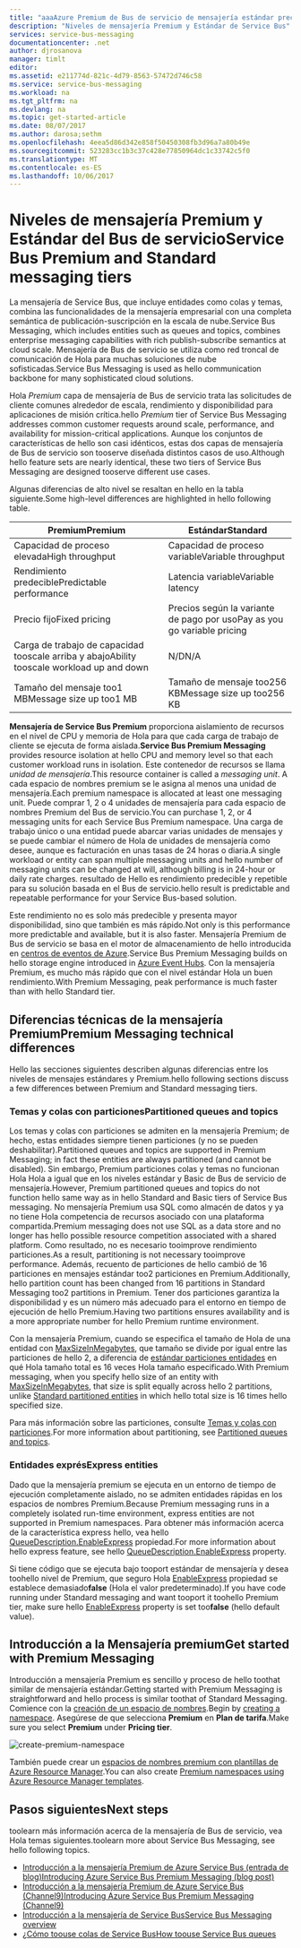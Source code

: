 ```yaml
---
title: "aaaAzure Premium de Bus de servicio de mensajería estándar precios niveles introducción y | Documentos de Microsoft"
description: "Niveles de mensajería Premium y Estándar de Service Bus"
services: service-bus-messaging
documentationcenter: .net
author: djrosanova
manager: timlt
editor: 
ms.assetid: e211774d-821c-4d79-8563-57472d746c58
ms.service: service-bus-messaging
ms.workload: na
ms.tgt_pltfrm: na
ms.devlang: na
ms.topic: get-started-article
ms.date: 08/07/2017
ms.author: darosa;sethm
ms.openlocfilehash: 4eea5d86d342e858f50450308fb3d96a7a80b49e
ms.sourcegitcommit: 523283cc1b3c37c428e77850964dc1c33742c5f0
ms.translationtype: MT
ms.contentlocale: es-ES
ms.lasthandoff: 10/06/2017
---
```

# <a name="service-bus-premium-and-standard-messaging-tiers"></a><span data-ttu-id="6d5db-103">Niveles de mensajería Premium y Estándar del Bus de servicio</span><span class="sxs-lookup"><span data-stu-id="6d5db-103">Service Bus Premium and Standard messaging tiers</span></span>

<span data-ttu-id="6d5db-104">La mensajería de Service Bus, que incluye entidades como colas y temas, combina las funcionalidades de la mensajería empresarial con una completa semántica de publicación-suscripción en la escala de nube.</span><span class="sxs-lookup"><span data-stu-id="6d5db-104">Service Bus Messaging, which includes entities such as queues and topics, combines enterprise messaging capabilities with rich publish-subscribe semantics at cloud scale.</span></span> <span data-ttu-id="6d5db-105">Mensajería de Bus de servicio se utiliza como red troncal de comunicación de Hola para muchas soluciones de nube sofisticadas.</span><span class="sxs-lookup"><span data-stu-id="6d5db-105">Service Bus Messaging is used as hello communication backbone for many sophisticated cloud solutions.</span></span>

<span data-ttu-id="6d5db-106">Hola *Premium* capa de mensajería de Bus de servicio trata las solicitudes de cliente comunes alrededor de escala, rendimiento y disponibilidad para aplicaciones de misión crítica.</span><span class="sxs-lookup"><span data-stu-id="6d5db-106">hello *Premium* tier of Service Bus Messaging addresses common customer requests around scale, performance, and availability for mission-critical applications.</span></span> <span data-ttu-id="6d5db-107">Aunque los conjuntos de características de hello son casi idénticos, estas dos capas de mensajería de Bus de servicio son tooserve diseñada distintos casos de uso.</span><span class="sxs-lookup"><span data-stu-id="6d5db-107">Although hello feature sets are nearly identical, these two tiers of Service Bus Messaging are designed tooserve different use cases.</span></span>

<span data-ttu-id="6d5db-108">Algunas diferencias de alto nivel se resaltan en hello en la tabla siguiente.</span><span class="sxs-lookup"><span data-stu-id="6d5db-108">Some high-level differences are highlighted in hello following table.</span></span>

| <span data-ttu-id="6d5db-109">Premium</span><span class="sxs-lookup"><span data-stu-id="6d5db-109">Premium</span></span> | <span data-ttu-id="6d5db-110">Estándar</span><span class="sxs-lookup"><span data-stu-id="6d5db-110">Standard</span></span> |
| --- | --- |
| <span data-ttu-id="6d5db-111">Capacidad de proceso elevada</span><span class="sxs-lookup"><span data-stu-id="6d5db-111">High throughput</span></span> |<span data-ttu-id="6d5db-112">Capacidad de proceso variable</span><span class="sxs-lookup"><span data-stu-id="6d5db-112">Variable throughput</span></span> |
| <span data-ttu-id="6d5db-113">Rendimiento predecible</span><span class="sxs-lookup"><span data-stu-id="6d5db-113">Predictable performance</span></span> |<span data-ttu-id="6d5db-114">Latencia variable</span><span class="sxs-lookup"><span data-stu-id="6d5db-114">Variable latency</span></span> |
| <span data-ttu-id="6d5db-115">Precio fijo</span><span class="sxs-lookup"><span data-stu-id="6d5db-115">Fixed pricing</span></span> |<span data-ttu-id="6d5db-116">Precios según la variante de pago por uso</span><span class="sxs-lookup"><span data-stu-id="6d5db-116">Pay as you go variable pricing</span></span> |
| <span data-ttu-id="6d5db-117">Carga de trabajo de capacidad tooscale arriba y abajo</span><span class="sxs-lookup"><span data-stu-id="6d5db-117">Ability tooscale workload up and down</span></span> |<span data-ttu-id="6d5db-118">N/D</span><span class="sxs-lookup"><span data-stu-id="6d5db-118">N/A</span></span> |
| <span data-ttu-id="6d5db-119">Tamaño del mensaje too1 MB</span><span class="sxs-lookup"><span data-stu-id="6d5db-119">Message size up too1 MB</span></span> |<span data-ttu-id="6d5db-120">Tamaño de mensaje too256 KB</span><span class="sxs-lookup"><span data-stu-id="6d5db-120">Message size up too256 KB</span></span> |

<span data-ttu-id="6d5db-121">**Mensajería de Service Bus Premium** proporciona aislamiento de recursos en el nivel de CPU y memoria de Hola para que cada carga de trabajo de cliente se ejecuta de forma aislada.</span><span class="sxs-lookup"><span data-stu-id="6d5db-121">**Service Bus Premium Messaging** provides resource isolation at hello CPU and memory level so that each customer workload runs in isolation.</span></span> <span data-ttu-id="6d5db-122">Este contenedor de recursos se llama *unidad de mensajería*.</span><span class="sxs-lookup"><span data-stu-id="6d5db-122">This resource container is called a *messaging unit*.</span></span> <span data-ttu-id="6d5db-123">A cada espacio de nombres premium se le asigna al menos una unidad de mensajería.</span><span class="sxs-lookup"><span data-stu-id="6d5db-123">Each premium namespace is allocated at least one messaging unit.</span></span> <span data-ttu-id="6d5db-124">Puede comprar 1, 2 o 4 unidades de mensajería para cada espacio de nombres Premium del Bus de servicio.</span><span class="sxs-lookup"><span data-stu-id="6d5db-124">You can purchase 1, 2, or 4 messaging units for each Service Bus Premium namespace.</span></span> <span data-ttu-id="6d5db-125">Una carga de trabajo único o una entidad puede abarcar varias unidades de mensajes y se puede cambiar el número de Hola de unidades de mensajería como desee, aunque es facturación en unas tasas de 24 horas o diaria.</span><span class="sxs-lookup"><span data-stu-id="6d5db-125">A single workload or entity can span multiple messaging units and hello number of messaging units can be changed at will, although billing is in 24-hour or daily rate charges.</span></span> <span data-ttu-id="6d5db-126">resultado de Hello es rendimiento predecible y repetible para su solución basada en el Bus de servicio.</span><span class="sxs-lookup"><span data-stu-id="6d5db-126">hello result is predictable and repeatable performance for your Service Bus-based solution.</span></span>

<span data-ttu-id="6d5db-127">Este rendimiento no es solo más predecible y presenta mayor disponibilidad, sino que también es más rápido.</span><span class="sxs-lookup"><span data-stu-id="6d5db-127">Not only is this performance more predictable and available, but it is also faster.</span></span> <span data-ttu-id="6d5db-128">Mensajería Premium de Bus de servicio se basa en el motor de almacenamiento de hello introducida en [centros de eventos de Azure](https://azure.microsoft.com/services/event-hubs/).</span><span class="sxs-lookup"><span data-stu-id="6d5db-128">Service Bus Premium Messaging builds on hello storage engine introduced in [Azure Event Hubs](https://azure.microsoft.com/services/event-hubs/).</span></span> <span data-ttu-id="6d5db-129">Con la mensajería Premium, es mucho más rápido que con el nivel estándar Hola un buen rendimiento.</span><span class="sxs-lookup"><span data-stu-id="6d5db-129">With Premium Messaging, peak performance is much faster than with hello Standard tier.</span></span>

## <a name="premium-messaging-technical-differences"></a><span data-ttu-id="6d5db-130">Diferencias técnicas de la mensajería Premium</span><span class="sxs-lookup"><span data-stu-id="6d5db-130">Premium Messaging technical differences</span></span>

<span data-ttu-id="6d5db-131">Hello las secciones siguientes describen algunas diferencias entre los niveles de mensajes estándares y Premium.</span><span class="sxs-lookup"><span data-stu-id="6d5db-131">hello following sections discuss a few differences between Premium and Standard messaging tiers.</span></span>

### <a name="partitioned-queues-and-topics"></a><span data-ttu-id="6d5db-132">Temas y colas con particiones</span><span class="sxs-lookup"><span data-stu-id="6d5db-132">Partitioned queues and topics</span></span>

<span data-ttu-id="6d5db-133">Los temas y colas con particiones se admiten en la mensajería Premium; de hecho, estas entidades siempre tienen particiones (y no se pueden deshabilitar).</span><span class="sxs-lookup"><span data-stu-id="6d5db-133">Partitioned queues and topics are supported in Premium Messaging; in fact these entities are always partitioned (and cannot be disabled).</span></span> <span data-ttu-id="6d5db-134">Sin embargo, Premium particiones colas y temas no funcionan Hola Hola a igual que en los niveles estándar y Basic de Bus de servicio de mensajería.</span><span class="sxs-lookup"><span data-stu-id="6d5db-134">However, Premium partitioned queues and topics do not function hello same way as in hello Standard and Basic tiers of Service Bus messaging.</span></span> <span data-ttu-id="6d5db-135">No mensajería Premium usa SQL como almacén de datos y ya no tiene Hola competencia de recursos asociado con una plataforma compartida.</span><span class="sxs-lookup"><span data-stu-id="6d5db-135">Premium messaging does not use SQL as a data store and no longer has hello possible resource competition associated with a shared platform.</span></span> <span data-ttu-id="6d5db-136">Como resultado, no es necesario tooimprove rendimiento particiones.</span><span class="sxs-lookup"><span data-stu-id="6d5db-136">As a result, partitioning is not necessary tooimprove performance.</span></span> <span data-ttu-id="6d5db-137">Además, recuento de particiones de hello cambió de 16 particiones en mensajes estándar too2 particiones en Premium.</span><span class="sxs-lookup"><span data-stu-id="6d5db-137">Additionally, hello partition count has been changed from 16 partitions in Standard Messaging too2 partitions in Premium.</span></span> <span data-ttu-id="6d5db-138">Tener dos particiones garantiza la disponibilidad y es un número más adecuado para el entorno en tiempo de ejecución de hello Premium.</span><span class="sxs-lookup"><span data-stu-id="6d5db-138">Having two partitions ensures availability and is a more appropriate number for hello Premium runtime environment.</span></span> 

<span data-ttu-id="6d5db-139">Con la mensajería Premium, cuando se especifica el tamaño de Hola de una entidad con [MaxSizeInMegabytes](/dotnet/api/microsoft.servicebus.messaging.queuedescription.maxsizeinmegabytes#Microsoft_ServiceBus_Messaging_QueueDescription_MaxSizeInMegabytes), que tamaño se divide por igual entre las particiones de hello 2, a diferencia de [estándar particiones entidades](service-bus-partitioning.md#standard) en qué Hola tamaño total es 16 veces Hola tamaño especificado.</span><span class="sxs-lookup"><span data-stu-id="6d5db-139">With Premium messaging, when you specify hello size of an entity with [MaxSizeInMegabytes](/dotnet/api/microsoft.servicebus.messaging.queuedescription.maxsizeinmegabytes#Microsoft_ServiceBus_Messaging_QueueDescription_MaxSizeInMegabytes), that size is split equally across hello 2 partitions, unlike [Standard partitioned entities](service-bus-partitioning.md#standard) in which hello total size is 16 times hello specified size.</span></span> 

<span data-ttu-id="6d5db-140">Para más información sobre las particiones, consulte [Temas y colas con particiones](service-bus-partitioning.md).</span><span class="sxs-lookup"><span data-stu-id="6d5db-140">For more information about partitioning, see [Partitioned queues and topics](service-bus-partitioning.md).</span></span>

### <a name="express-entities"></a><span data-ttu-id="6d5db-141">Entidades exprés</span><span class="sxs-lookup"><span data-stu-id="6d5db-141">Express entities</span></span>

<span data-ttu-id="6d5db-142">Dado que la mensajería premium se ejecuta en un entorno de tiempo de ejecución completamente aislado, no se admiten entidades rápidas en los espacios de nombres Premium.</span><span class="sxs-lookup"><span data-stu-id="6d5db-142">Because Premium messaging runs in a completely isolated run-time environment, express entities are not supported in Premium namespaces.</span></span> <span data-ttu-id="6d5db-143">Para obtener más información acerca de la característica express hello, vea hello [QueueDescription.EnableExpress](/dotnet/api/microsoft.servicebus.messaging.queuedescription.enableexpress#Microsoft_ServiceBus_Messaging_QueueDescription_EnableExpress) propiedad.</span><span class="sxs-lookup"><span data-stu-id="6d5db-143">For more information about hello express feature, see hello [QueueDescription.EnableExpress](/dotnet/api/microsoft.servicebus.messaging.queuedescription.enableexpress#Microsoft_ServiceBus_Messaging_QueueDescription_EnableExpress) property.</span></span>

<span data-ttu-id="6d5db-144">Si tiene código que se ejecuta bajo tooport estándar de mensajería y desea toohello nivel de Premium, que seguro Hola [EnableExpress](/dotnet/api/microsoft.servicebus.messaging.queuedescription.enableexpress#Microsoft_ServiceBus_Messaging_QueueDescription_EnableExpress) propiedad se establece demasiado**false** (Hola el valor predeterminado).</span><span class="sxs-lookup"><span data-stu-id="6d5db-144">If you have code running under Standard messaging and want tooport it toohello Premium tier, make sure hello [EnableExpress](/dotnet/api/microsoft.servicebus.messaging.queuedescription.enableexpress#Microsoft_ServiceBus_Messaging_QueueDescription_EnableExpress) property is set too**false** (hello default value).</span></span>

## <a name="get-started-with-premium-messaging"></a><span data-ttu-id="6d5db-145">Introducción a la Mensajería premium</span><span class="sxs-lookup"><span data-stu-id="6d5db-145">Get started with Premium Messaging</span></span>

<span data-ttu-id="6d5db-146">Introducción a mensajería Premium es sencillo y proceso de hello toothat similar de mensajería estándar.</span><span class="sxs-lookup"><span data-stu-id="6d5db-146">Getting started with Premium Messaging is straightforward and hello process is similar toothat of Standard Messaging.</span></span> <span data-ttu-id="6d5db-147">Comience con la [creación de un espacio de nombres](service-bus-create-namespace-portal.md).</span><span class="sxs-lookup"><span data-stu-id="6d5db-147">Begin by [creating a namespace](service-bus-create-namespace-portal.md).</span></span> <span data-ttu-id="6d5db-148">Asegúrese de que selecciona **Premium** en **Plan de tarifa**.</span><span class="sxs-lookup"><span data-stu-id="6d5db-148">Make sure you select **Premium** under **Pricing tier**.</span></span>

![create-premium-namespace][create-premium-namespace]

<span data-ttu-id="6d5db-150">También puede crear un [espacios de nombres premium con plantillas de Azure Resource Manager](https://azure.microsoft.com/en-us/resources/templates/101-servicebus-pn-ar/).</span><span class="sxs-lookup"><span data-stu-id="6d5db-150">You can also create [Premium namespaces using Azure Resource Manager templates](https://azure.microsoft.com/en-us/resources/templates/101-servicebus-pn-ar/).</span></span>


## <a name="next-steps"></a><span data-ttu-id="6d5db-151">Pasos siguientes</span><span class="sxs-lookup"><span data-stu-id="6d5db-151">Next steps</span></span>

<span data-ttu-id="6d5db-152">toolearn más información acerca de la mensajería de Bus de servicio, vea Hola temas siguientes.</span><span class="sxs-lookup"><span data-stu-id="6d5db-152">toolearn more about Service Bus Messaging, see hello following topics.</span></span>

* [<span data-ttu-id="6d5db-153">Introducción a la mensajería Premium de Azure Service Bus (entrada de blog)</span><span class="sxs-lookup"><span data-stu-id="6d5db-153">Introducing Azure Service Bus Premium Messaging (blog post)</span></span>](http://azure.microsoft.com/blog/introducing-azure-service-bus-premium-messaging/)
* [<span data-ttu-id="6d5db-154">Introducción a la mensajería Premium de Azure Service Bus (Channel9)</span><span class="sxs-lookup"><span data-stu-id="6d5db-154">Introducing Azure Service Bus Premium Messaging (Channel9)</span></span>](https://channel9.msdn.com/Blogs/Subscribe/Introducing-Azure-Service-Bus-Premium-Messaging)
* [<span data-ttu-id="6d5db-155">Introducción a la mensajería de Service Bus</span><span class="sxs-lookup"><span data-stu-id="6d5db-155">Service Bus Messaging overview</span></span>](service-bus-messaging-overview.md)
* [<span data-ttu-id="6d5db-156">¿Cómo toouse colas de Service Bus</span><span class="sxs-lookup"><span data-stu-id="6d5db-156">How toouse Service Bus queues</span></span>](service-bus-dotnet-get-started-with-queues.md)

<!--Image references-->

[create-premium-namespace]: ./media/service-bus-premium-messaging/select-premium-tier.png
